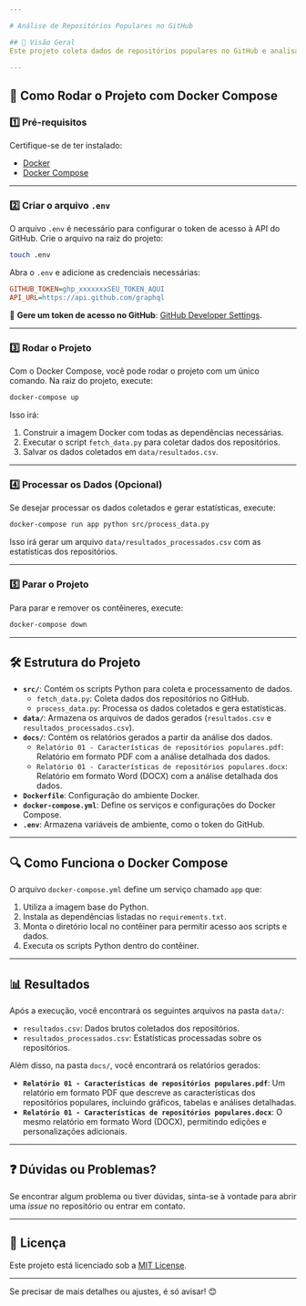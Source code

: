 ```yaml
---

# Análise de Repositórios Populares no GitHub

## 📌 Visão Geral
Este projeto coleta dados de repositórios populares no GitHub e analisa suas características, como idade, pull requests, releases e linguagem principal. Com o Docker Compose, você pode rodar o projeto de forma rápida e sem a necessidade de configurar manualmente o ambiente Python.

---
```


## 🐳 Como Rodar o Projeto com Docker Compose

### **1️⃣ Pré-requisitos**
Certifique-se de ter instalado:
- [Docker](https://docs.docker.com/get-docker/)
- [Docker Compose](https://docs.docker.com/compose/install/)

---

### **2️⃣ Criar o arquivo `.env`**
O arquivo `.env` é necessário para configurar o token de acesso à API do GitHub. Crie o arquivo na raiz do projeto:

```sh
touch .env
```

Abra o `.env` e adicione as credenciais necessárias:
```ini
GITHUB_TOKEN=ghp_xxxxxxxSEU_TOKEN_AQUI
API_URL=https://api.github.com/graphql
```

🔹 **Gere um token de acesso no GitHub**: [GitHub Developer Settings](https://github.com/settings/tokens).

---

### **3️⃣ Rodar o Projeto**
Com o Docker Compose, você pode rodar o projeto com um único comando. Na raiz do projeto, execute:

```sh
docker-compose up
```

Isso irá:
1. Construir a imagem Docker com todas as dependências necessárias.
2. Executar o script `fetch_data.py` para coletar dados dos repositórios.
3. Salvar os dados coletados em `data/resultados.csv`.

---

### **4️⃣ Processar os Dados (Opcional)**
Se desejar processar os dados coletados e gerar estatísticas, execute:

```sh
docker-compose run app python src/process_data.py
```

Isso irá gerar um arquivo `data/resultados_processados.csv` com as estatísticas dos repositórios.

---

### **5️⃣ Parar o Projeto**
Para parar e remover os contêineres, execute:

```sh
docker-compose down
```

---

## 🛠️ Estrutura do Projeto
- **`src/`**: Contém os scripts Python para coleta e processamento de dados.
  - `fetch_data.py`: Coleta dados dos repositórios no GitHub.
  - `process_data.py`: Processa os dados coletados e gera estatísticas.
- **`data/`**: Armazena os arquivos de dados gerados (`resultados.csv` e `resultados_processados.csv`).
- **`docs/`**: Contém os relatórios gerados a partir da análise dos dados.
  - `Relatório 01 - Características de repositórios populares.pdf`: Relatório em formato PDF com a análise detalhada dos dados.
  - `Relatório 01 - Características de repositórios populares.docx`: Relatório em formato Word (DOCX) com a análise detalhada dos dados.
- **`Dockerfile`**: Configuração do ambiente Docker.
- **`docker-compose.yml`**: Define os serviços e configurações do Docker Compose.
- **`.env`**: Armazena variáveis de ambiente, como o token do GitHub.

---

## 🔍 Como Funciona o Docker Compose
O arquivo `docker-compose.yml` define um serviço chamado `app` que:
1. Utiliza a imagem base do Python.
2. Instala as dependências listadas no `requirements.txt`.
3. Monta o diretório local no contêiner para permitir acesso aos scripts e dados.
4. Executa os scripts Python dentro do contêiner.

---

## 📊 Resultados
Após a execução, você encontrará os seguintes arquivos na pasta `data/`:
- `resultados.csv`: Dados brutos coletados dos repositórios.
- `resultados_processados.csv`: Estatísticas processadas sobre os repositórios.

Além disso, na pasta `docs/`, você encontrará os relatórios gerados:
- **`Relatório 01 - Características de repositórios populares.pdf`**: Um relatório em formato PDF que descreve as características dos repositórios populares, incluindo gráficos, tabelas e análises detalhadas.
- **`Relatório 01 - Características de repositórios populares.docx`**: O mesmo relatório em formato Word (DOCX), permitindo edições e personalizações adicionais.

---

## ❓ Dúvidas ou Problemas?
Se encontrar algum problema ou tiver dúvidas, sinta-se à vontade para abrir uma _issue_ no repositório ou entrar em contato.

---

## 📄 Licença
Este projeto está licenciado sob a [MIT License](LICENSE).

--- 

Se precisar de mais detalhes ou ajustes, é só avisar! 😊

